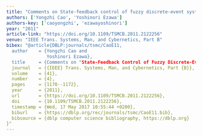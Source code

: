 ```yaml
---
title: "Comments on State-feedback control of fuzzy discrete-event systems"
authors: ['Yongzhi Cao', 'Yoshinori Ezawa']
authors-key: ['caoyongzhi', 'ezawayoshinori']
year: "2011"
article-link: "https://doi.org/10.1109/TSMCB.2011.2122256"
venue: "IEEE Trans. Systems, Man, and Cybernetics, Part B"
bibex: "@article{DBLP:journals/tsmc/CaoE11,
  author    = {Yongzhi Cao and
               Yoshinori Ezawa},
  title     = {Comments on "State-Feedback Control of Fuzzy Discrete-Event Systems"},
  journal   = {{IEEE} Trans. Systems, Man, and Cybernetics, Part {B}},
  volume    = {41},
  number    = {4},
  pages     = {1170--1172},
  year      = {2011},
  url       = {https://doi.org/10.1109/TSMCB.2011.2122256},
  doi       = {10.1109/TSMCB.2011.2122256},
  timestamp = {Wed, 17 May 2017 10:55:44 +0200},
  biburl    = {https://dblp.org/rec/journals/tsmc/CaoE11.bib},
  bibsource = {dblp computer science bibliography, https://dblp.org}
}"
---
```

